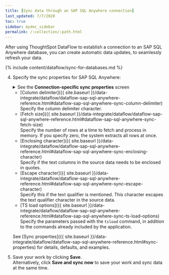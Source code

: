 ```yaml
---
title: [Sync data through an SAP SQL Anywhere connection]
last_updated: 7/7/2020
toc: true
sidebar: mydoc_sidebar
permalink: /:collection/:path.html
---
```

After using ThoughtSpot DataFlow to establish a connection to an SAP SQL Anywhere database, you can create automatic data updates, to seamlessly refresh your data.

{% include content/dataflow/sync-for-databases.md %}

4. Specify the sync properties for SAP SQL Anywhere:

   <details>
     <summary>See the <strong>Connection-specific sync properties</strong> screen</summary><p><img src="../../images/dataflow-set-sync-properties-draft.png" alt="Enter sync details" /></p>
   </details>

   <!--![Enter connection details]({{ site.baseurl }}/images/dataflow-sap-sql-anywhere-sync.png "Enter connection details")-->

   * [Column delimiter]({{ site.baseurl }}/data-integrate/dataflow/dataflow-sap-sql-anywhere-reference.html#dataflow-sap-sql-anywhere-sync-column-delimiter)<br/>Specify the column delimiter character.
   * [Fetch size]({{ site.baseurl }}/data-integrate/dataflow/dataflow-sap-sql-anywhere-reference.html#dataflow-sap-sql-anywhere-sync-fetch-size)<br/>Specify the number of rows at a time to fetch and process in memory. If you specify zero, the system extracts all rows at once.
   * [Enclosing character]({{ site.baseurl }}/data-integrate/dataflow/dataflow-sap-sql-anywhere-reference.html#dataflow-sap-sql-anywhere-sync-enclosing-character)<br/>Specify if the text columns in the source data needs to be enclosed in quotes.
   * [Escape character]({{ site.baseurl }}/data-integrate/dataflow/dataflow-sap-sql-anywhere-reference.html#dataflow-sap-sql-anywhere-sync-escape-character)<br/>Specify this if the text qualifier is mentioned. This character escapes the text qualifier character in the source data.
   * [TS load options]({{ site.baseurl }}/data-integrate/dataflow/dataflow-sap-sql-anywhere-reference.html#dataflow-sap-sql-anywhere-sync-ts-load-options)<br/>Specify the parameters passed with the <code>tsload</code> command, in addition to the commands already included by the application.

   See [Sync properties]({{ site.baseurl }}/data-integrate/dataflow/dataflow-sap-sql-anywhere-reference.html#sync-properties) for details, defaults, and examples.

5. Save your work by clicking **Save**.<br/>Alternatively, click **Save and sync now** to save your work and sync data at the same time.
